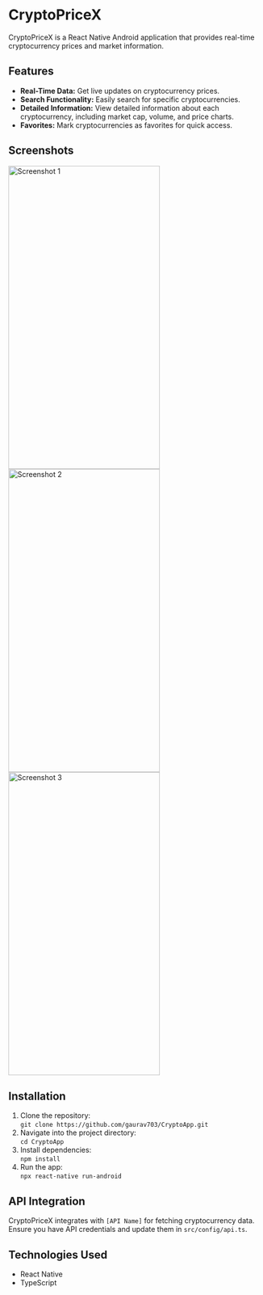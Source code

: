 <!DOCTYPE html>
<html lang="en">
<head>
  <meta charset="UTF-8">
  <meta name="viewport" content="width=device-width, initial-scale=1.0">
</head>
<body>
  <h1>CryptoPriceX</h1>
  <p>CryptoPriceX is a React Native Android application that provides real-time cryptocurrency prices and market information.</p>

  <h2>Features</h2>
  <ul>
    <li><strong>Real-Time Data:</strong> Get live updates on cryptocurrency prices.</li>
    <li><strong>Search Functionality:</strong> Easily search for specific cryptocurrencies.</li>
    <li><strong>Detailed Information:</strong> View detailed information about each cryptocurrency, including market cap, volume, and price charts.</li>
    <li><strong>Favorites:</strong> Mark cryptocurrencies as favorites for quick access.</li>
  </ul>

  <h2>Screenshots</h2>
  <div style={{
    display="flex",
    flex-direction:"row"    }}>
  <img src="https://res.cloudinary.com/dqki29mbg/image/upload/v1719774541/kt4gjibrzlw728ksxslb.jpg" alt="Screenshot 1" width="300" height="600">
  <img src="https://res.cloudinary.com/dqki29mbg/image/upload/v1719774541/bvjzqqh7pvv9nzicnr4n.jpg" alt="Screenshot 2" width="300" height="600">
  <img src="https://res.cloudinary.com/dqki29mbg/image/upload/v1719774541/njy5gwackszrvqwoqgvj.jpg" alt="Screenshot 3" width="300" height="600">
</div>
  
  <h2>Installation</h2>
  <ol>
    <li>Clone the repository:
      <br><code>git clone https://github.com/gaurav703/CryptoApp.git</code></li>
    <li>Navigate into the project directory:
      <br><code>cd CryptoApp</code></li>
    <li>Install dependencies:
      <br><code>npm install</code></li>
    <li>Run the app:
      <br><code>npx react-native run-android</code></li>
  </ol>

  <h2>API Integration</h2>
  <p>CryptoPriceX integrates with <code>[API Name]</code> for fetching cryptocurrency data. Ensure you have API credentials and update them in <code>src/config/api.ts</code>.</p>

  <h2>Technologies Used</h2>
  <ul>
    <li>React Native</li>
    <li>TypeScript</li>
  </ul>

  
</body>
</html>
